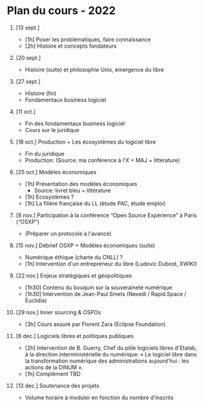 Plan du cours - 2022
====================

1. [13 sept.]
    - [1h] Poser les problématiques, faire connaissance
    - [2h] Histoire et concepts fondateurs

2. [20 sept.]
    - Histoire (suite) et philosophie Unix, émergence du libre

3. [27 sept.]
    - Histoire (fin)
    - Fondamentaux business logiciel

4. [11 oct.]
    - Fin des fondamentaux business logiciel
    - Cours sur le juridique

5. [18 oct.] Production + Les écosystèmes du logiciel libre
    - Fin du juridique
    - Production: (Source: ma conférence à l'X + MAJ + littérature)

6. [25 oct.] Modèles économiques
    - [1h] Présentation des modèles économiques
        - Source: livret bleu + littérature
    - [1h] Ecosystèmes ?
    - [1h] La filière française du LL (étude PAC, étude emploi)

7. [8 nov.] Participation à la conférence “Open Source Expérience” à Paris (“OSXP”)
    - (Préparer un protocole à l'avance)

9. [15 nov.] Débrief OSXP + Modèles économiques (suite)
    - Numérique éthique (charte du CNLL) ?
    - [1h] Intervention d'un entrepreneur du libre (Ludovic Dubost, XWIKI)

8. [22 nov.] Enjeux stratégiques et géopolitiques
    - [1h30] Contenu du bouquin sur la souveraineté numérique
    - [1h30] Intervention de Jean-Paul Smets (Nexedi / Rapid.Space / Euclidia)

10. [29 nov.] Inner sourcing & OSPOs
    - [3h] Cours assuré par Florent Zara (Eclipse Foundation)

11. [6 dec.] Logiciels libres et politiques publiques
    - [2h] Intervention de B. Guerry, Chef du pôle logiciels libres d'Etalab, à la direction interministérielle du numérique: « Le logiciel libre dans la transformation numérique des administrations aujourd'hui : les actions de la DINUM ».
    - [1h] Complément TBD

12. [13 dec.] Soutenance des projets
    - Volume horaire à moduler en fonction du nombre d'inscrits
